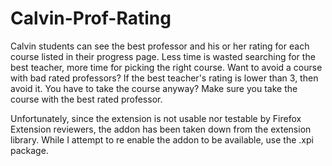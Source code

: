 # Calvin-Prof-Rating
Calvin students can see the best professor and his or her rating for each course listed in their progress page. Less time is wasted searching for the best teacher, more time for picking the right course. Want to avoid a course with bad rated professors? If the best teacher's rating is lower than 3, then avoid it. You have to take the course anyway? Make sure you take the course with the best rated professor.

Unfortunately, since the extension is not usable nor testable by Firefox Extension reviewers, the addon has been taken down from the extension library.
While I attempt to re enable the addon to be available, use the .xpi package.
